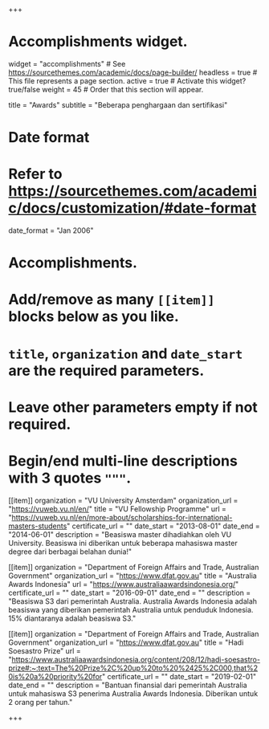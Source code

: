 +++
# Accomplishments widget.
widget = "accomplishments"  # See https://sourcethemes.com/academic/docs/page-builder/
headless = true  # This file represents a page section.
active = true  # Activate this widget? true/false
weight = 45  # Order that this section will appear.

title = "Awards"
subtitle = "Beberapa penghargaan dan sertifikasi"

# Date format
#   Refer to https://sourcethemes.com/academic/docs/customization/#date-format
date_format = "Jan 2006"

# Accomplishments.
#   Add/remove as many `[[item]]` blocks below as you like.
#   `title`, `organization` and `date_start` are the required parameters.
#   Leave other parameters empty if not required.
#   Begin/end multi-line descriptions with 3 quotes `"""`.

[[item]]
  organization = "VU University Amsterdam"
  organization_url = "https://vuweb.vu.nl/en/"
  title = "VU Fellowship Programme"
  url = "https://vuweb.vu.nl/en/more-about/scholarships-for-international-masters-students"
  certificate_url = ""
  date_start = "2013-08-01"
  date_end = "2014-06-01"
  description = "Beasiswa master dihadiahkan oleh VU University. Beasiswa ini diberikan untuk beberapa mahasiswa master degree dari berbagai belahan dunia!"

[[item]]
  organization = "Department of Foreign Affairs and Trade, Australian Government"
  organization_url = "https://www.dfat.gov.au"
  title = "Australia Awards Indonesia"
  url = "https://www.australiaawardsindonesia.org/"
  certificate_url = ""
  date_start = "2016-09-01"
  date_end = ""
  description = "Beasiswa S3 dari pemerintah Australia. Australia Awards Indonesia adalah beasiswa yang diberikan pemerintah Australia untuk penduduk Indonesia. 15% diantaranya adalah beasiswa S3."
  
[[item]]
  organization = "Department of Foreign Affairs and Trade, Australian Government"
  organization_url = "https://www.dfat.gov.au"
  title = "Hadi Soesastro Prize"
  url = "https://www.australiaawardsindonesia.org/content/208/12/hadi-soesastro-prize#:~:text=The%20Prize%2C%20up%20to%20%2425%2C000,that%20is%20a%20priority%20for"
  certificate_url = ""
  date_start = "2019-02-01"
  date_end = ""
  description = "Bantuan finansial dari pemerintah Australia untuk mahasiswa S3 penerima Australia Awards Indonesia. Diberikan untuk 2 orang per tahun."

+++
